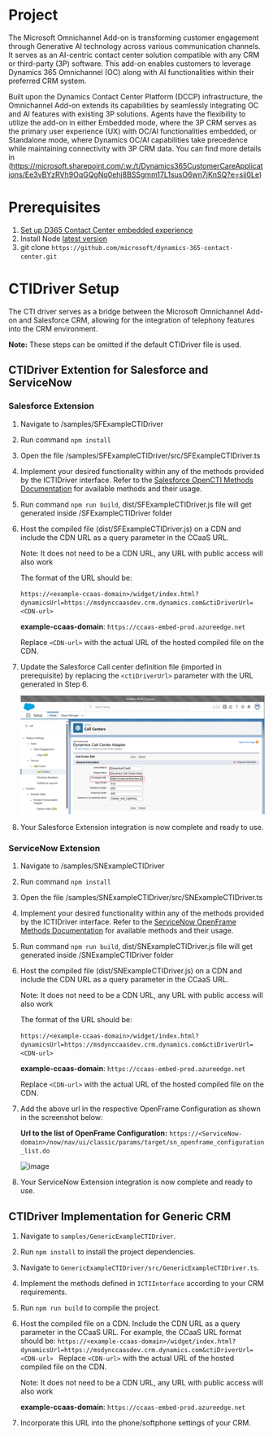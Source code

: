 [//]: # "Copyright (c) Microsoft Corporation."
[//]: # "Licensed under the MIT License."

# Project

The Microsoft Omnichannel Add-on is transforming customer engagement through Generative AI technology across various communication channels. It serves as an AI-centric contact center solution compatible with any CRM or third-party (3P) software. This add-on enables customers to leverage Dynamics 365 Omnichannel (OC) along with AI functionalities within their preferred CRM system.

Built upon the Dynamics Contact Center Platform (DCCP) infrastructure, the Omnichannel Add-on extends its capabilities by seamlessly integrating OC and AI features with existing 3P solutions. Agents have the flexibility to utilize the add-on in either Embedded mode, where the 3P CRM serves as the primary user experience (UX) with OC/AI functionalities embedded, or Standalone mode, where Dynamics OC/AI capabilities take precedence while maintaining connectivity with 3P CRM data.
You can find more details in (https://microsoft.sharepoint.com/:w:/t/Dynamics365CustomerCareApplications/Ee3vBYzRVh9OqGQgNq0ehj8BSSgmm17L1susO6wn7jKnSQ?e=sii0Le)

# Prerequisites
1. [Set up D365 Contact Center embedded experience](https://review.learn.microsoft.com/en-us/dynamics365/contact-center/administer/set-up-embedded-experience?branch=main)
2. Install Node [latest version](https://nodejs.org/en/download/package-manager)
3. git clone `https://github.com/microsoft/dynamics-365-contact-center.git`

# CTIDriver Setup

The CTI driver serves as a bridge between the Microsoft Omnichannel Add-on and Salesforce CRM, allowing for the integration of telephony features into the CRM environment.
 
**Note:** These steps can be omitted if the default CTIDriver file is used. 

## CTIDriver Extention for Salesforce and ServiceNow

### Salesforce Extension

1. Navigate to /samples/SFExampleCTIDriver

2. Run command `npm install`

3. Open the file /samples/SFExampleCTIDriver/src/SFExampleCTIDriver.ts

4. Implement your desired functionality within any of the methods provided by the ICTIDriver interface.
    Refer to the [Salesforce OpenCTI Methods Documentation](https://developer.salesforce.com/docs/atlas.en-us.api_cti.meta/api_cti/sforce_api_cti_methods_intro_lightning.htm) for available methods and their usage.

5. Run command `npm run build`, dist/SFExampleCTIDriver.js file will get generated inside /SFExampleCTIDriver folder

6. Host the compiled file (dist/SFExampleCTIDriver.js) on a CDN and include the CDN URL as a query parameter in the CCaaS URL.

    Note: It does not need to be a CDN URL, any URL with public access will also work 
     
    The format of the URL should be: 
     
    `https://<example-ccaas-domain>/widget/index.html?dynamicsUrl=https://msdynccaasdev.crm.dynamics.com&ctiDriverUrl=<CDN-url>`
    
    **example-ccaas-domain**: `https://ccaas-embed-prod.azureedge.net` 
     
    Replace `<CDN-url>` with the actual URL of the hosted compiled file on the CDN. 

7. Update the Salesforce Call center definition file (imported in prerequisite) by replacing the `<ctiDriverUrl>` parameter with the URL generated in Step 6.

   ![alt text](image.png)
   
8. Your Salesforce Extension integration is now complete and ready to use.

### ServiceNow Extension

1. Navigate to /samples/SNExampleCTIDriver

2. Run command `npm install`

3. Open the file /samples/SNExampleCTIDriver/src/SNExampleCTIDriver.ts

4. Implement your desired functionality within any of the methods provided by the ICTIDriver interface.
    Refer to the [ServiceNow OpenFrame Methods Documentation](https://developer.servicenow.com/dev.do#!/reference/api/washingtondc/client/c_openFrameAPI) for available methods and their usage.

5. Run command `npm run build`, dist/SNExampleCTIDriver.js file will get generated inside /SNExampleCTIDriver folder

6. Host the compiled file (dist/SNExampleCTIDriver.js) on a CDN and include the CDN URL as a query parameter in the CCaaS URL.

    Note: It does not need to be a CDN URL, any URL with public access will also work 
     
    The format of the URL should be: 
     
    `https://<example-ccaas-domain>/widget/index.html?dynamicsUrl=https://msdynccaasdev.crm.dynamics.com&ctiDriverUrl=<CDN-url>`
    
    **example-ccaas-domain**: `https://ccaas-embed-prod.azureedge.net` 
     
    Replace `<CDN-url>` with the actual URL of the hosted compiled file on the CDN. 

7. Add the above url in the respective OpenFrame Configuration as shown in the screenshot below:

   **Url to the list of OpenFrame Configuration:** `https://<ServiceNow-domain>/now/nav/ui/classic/params/target/sn_openframe_configuration_list.do`
   
   ![image](https://github.com/user-attachments/assets/b15100c2-8765-4f2c-bbcd-ea1af7a21bcf)

9. Your ServiceNow Extension integration is now complete and ready to use.

## CTIDriver Implementation for Generic CRM 

1. Navigate to `samples/GenericExampleCTIDriver`.

2. Run `npm install` to install the project dependencies.

3. Navigate to `GenericExampleCTIDriver/src/GenericExampleCTIDriver.ts`.

4. Implement the methods defined in `ICTIInterface` according to your CRM requirements.

5. Run `npm run build` to compile the project.

6. Host the compiled file on a CDN. Include the CDN URL as a query parameter in the CCaaS URL. For example, the CCaaS URL format should be:
   `https://<example-ccaas-domain>/widget/index.html?dynamicsUrl=https://msdynccaasdev.crm.dynamics.com&ctiDriverUrl=<CDN-url> `
   Replace `<CDN-url>` with the actual URL of the hosted compiled file on the CDN.
   
   Note: It does not need to be a CDN URL, any URL with public access will also work 

   **example-ccaas-domain**: `https://ccaas-embed-prod.azureedge.net` 

7. Incorporate this URL into the phone/softphone settings of your CRM.


